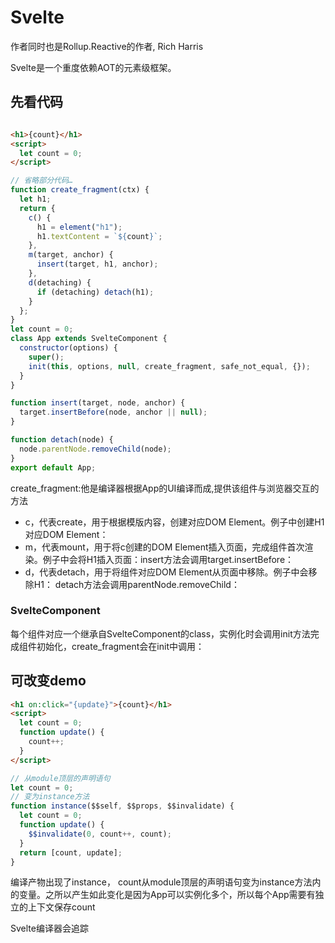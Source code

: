 # Svelte

作者同时也是Rollup.Reactive的作者, Rich Harris

Svelte是一个重度依赖AOT的元素级框架。

## 先看代码

```html

<h1>{count}</h1>
<script>
  let count = 0;
</script>

```

```js
// 省略部分代码…
function create_fragment(ctx) {
  let h1; 
  return {
    c() {
      h1 = element("h1");
      h1.textContent = `${count}`;
    },
    m(target, anchor) {
      insert(target, h1, anchor);
    },
    d(detaching) {
      if (detaching) detach(h1);
    }
  };
} 
let count = 0; 
class App extends SvelteComponent {
  constructor(options) {
    super();
    init(this, options, null, create_fragment, safe_not_equal, {});
  }
} 

function insert(target, node, anchor) {
  target.insertBefore(node, anchor || null);
}

function detach(node) {
  node.parentNode.removeChild(node);
}
export default App;
```

create_fragment:他是编译器根据App的UI编译而成,提供该组件与浏览器交互的方法

- c，代表create，用于根据模版内容，创建对应DOM Element。例子中创建H1对应DOM Element：
- m，代表mount，用于将c创建的DOM Element插入页面，完成组件首次渲染。例子中会将H1插入页面：insert方法会调用target.insertBefore：
- d，代表detach，用于将组件对应DOM Element从页面中移除。例子中会移除H1： detach方法会调用parentNode.removeChild：

### SvelteComponent

每个组件对应一个继承自SvelteComponent的class，实例化时会调用init方法完成组件初始化，create_fragment会在init中调用：



## 可改变demo

```html
<h1 on:click="{update}">{count}</h1> 
<script>
  let count = 0;
  function update() {
    count++;
  }
</script>
```

```js
// 从module顶层的声明语句
let count = 0; 
// 变为instance方法
function instance($$self, $$props, $$invalidate) {
  let count = 0; 
  function update() {
    $$invalidate(0, count++, count);
  } 
  return [count, update];
}
```



编译产物出现了instance，
count从module顶层的声明语句变为instance方法内的变量。之所以产生如此变化是因为App可以实例化多个，所以每个App需要有独立的上下文保存count

Svelte编译器会追踪<script>内所有变量声明，

一旦发现，就会将该变量提取到instance中，instance执行后的返回值就是组件对应ctx。

同时，如果执行如上操作的语句可以通**过模版被引用**，则该语句会**被$$invalidate包裹**。

### 标记dirty

```js

// 源代码中的update
function update() {
  count++;
} 
// 编译后instance中的update
function update() {
  $$invalidate(0, count++, count);
}

```

```js

c() {
  h1 = element("h1");
  // count的值变为从ctx中获取
  t = text( ctx[0]);
},
m(target, anchor) {
  insert(target, h1, anchor);
  append(h1, t);
  // 事件绑定
  dispose = listen(h1, "click",  ctx[1]);
},
p(ctx, [dirty]) {
  // set_data会更新t保存的文本节点
  if (dirty &  1) set_data(t,  ctx[0]);
},
d(detaching) {
  if (detaching) detach(h1);
  // 事件解绑
  dispose();
}

```

- 标记App UI中所有和count相关的部分将会发生变化
- 调度更新： 在microtask中调度本次更新，所有在同一个Macrotask中执行的$$invalidate都会在该macrotask执行完成后被统一执行，最终会执行组件fragment中的p方法

完整流程

- 点击H1触发回调函数update
- update内调用$$invalidate，更新ctx中的count，标记count为dirty，调度更新
- 执行p方法，进入dirty的项（即count）对应if语句，执行更新对应DOM Element的方法

总结： 无虚拟dom，通过极限的AOT语法分析&编译的形式，把每个响应式变量做成和dom直接关联的对象进行控制。

优势：

- 在代码较少的时候，打包体积更有优势。打包前体积在120kb的时候，包体更小，代表着需要加载的js文件更小。但是在打包前超过120kb不如react的包体积更小了。 小项目更有优势
- 无虚拟dom，直接把响应式变量和ui关联的方式进行细粒度更新，整体的更新路径更短。意味减少无用计算，性能更好些。 但是虚拟dom方案经过优化，和这种方案随有差距，但是实测10000行表格数据的时候，差距不是非常明显。